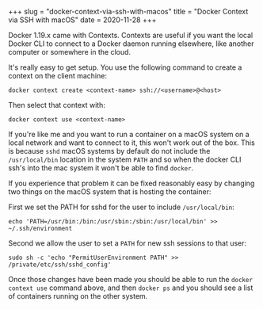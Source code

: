 +++
slug = "docker-context-via-ssh-with-macos"
title = "Docker Context via SSH with macOS"
date = 2020-11-28
+++

Docker 1.19.x came with Contexts. Contexts are useful if you want the local Docker CLI to connect to a Docker daemon running elsewhere, like another computer or somewhere in the cloud.

It's really easy to get setup. You use the following command to create a context on the client machine:
```
docker context create <context-name> ssh://<username>@<host>
```

Then select that context with:
```
docker context use <context-name>
```

If you're like me and you want to run a container on a macOS system on a local network and want to connect to it, this won't work out of the box. This is because `sshd` macOS systems by default do not include the `/usr/local/bin` location in the system `PATH` and so when the docker CLI ssh's into the mac system it won't be able to find `docker`.

If you experience that problem it can be fixed reasonably easy by changing two things on the macOS system that is hosting the container:

First we set the PATH for sshd for the user to include `/usr/local/bin`:
```
echo 'PATH=/usr/bin:/bin:/usr/sbin:/sbin:/usr/local/bin' >> ~/.ssh/environment
```

Second we allow the user to set a `PATH` for new ssh sessions to that user:
```
sudo sh -c 'echo "PermitUserEnvironment PATH" >> /private/etc/ssh/sshd_config'
```

Once those changes have been made you should be able to run the `docker context use` command above, and then `docker ps` and you should see a list of containers running on the other system.